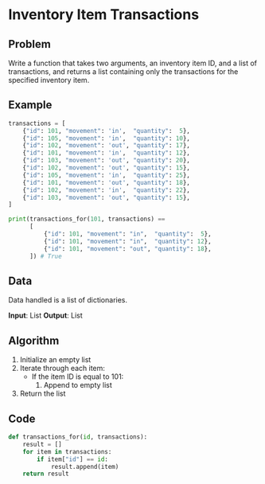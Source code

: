 # Inventory Item Transactions
## Problem
Write a function that takes two arguments, an inventory item ID, and a list of transactions, and returns a list containing only the transactions for the specified inventory item.

## Example
```python
transactions = [
    {"id": 101, "movement": 'in',  "quantity":  5},
    {"id": 105, "movement": 'in',  "quantity": 10},
    {"id": 102, "movement": 'out', "quantity": 17},
    {"id": 101, "movement": 'in',  "quantity": 12},
    {"id": 103, "movement": 'out', "quantity": 20},
    {"id": 102, "movement": 'out', "quantity": 15},
    {"id": 105, "movement": 'in',  "quantity": 25},
    {"id": 101, "movement": 'out', "quantity": 18},
    {"id": 102, "movement": 'in',  "quantity": 22},
    {"id": 103, "movement": 'out', "quantity": 15},
]

print(transactions_for(101, transactions) ==
      [
          {"id": 101, "movement": "in",  "quantity":  5},
          {"id": 101, "movement": "in",  "quantity": 12},
          {"id": 101, "movement": "out", "quantity": 18},
      ]) # True
```

## Data
Data handled is a list of dictionaries.

**Input**: List
**Output**: List

## Algorithm
1. Initialize an empty list
2. Iterate through each item:
    - If the item ID is equal to 101:
        1. Append to empty list
3. Return the list

## Code
```python
def transactions_for(id, transactions):
    result = []
    for item in transactions:
        if item["id"] == id:
            result.append(item)
    return result
```